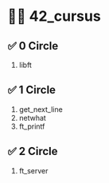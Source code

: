 # 🏊‍♀️ 42_cursus

## ✅ 0 Circle
1. libft

## ✅ 1 Circle
1. get_next_line
2. netwhat
3. ft_printf

## ✅ 2 Circle
1. ft_server
